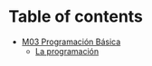 # Table of contents

* [M03 Programación Básica](README.md)
  * [La programación](m03-programacion-basica/la-programacion.md)

